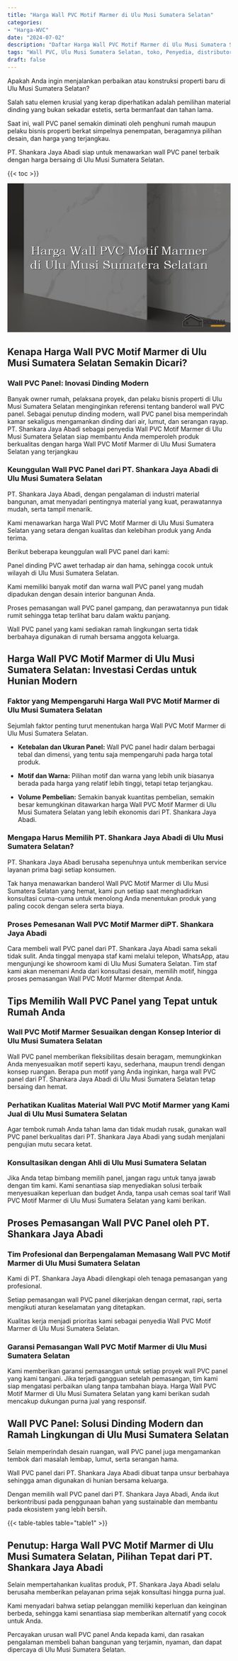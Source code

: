```yaml
---
title: "Harga Wall PVC Motif Marmer di Ulu Musi Sumatera Selatan"
categories: 
- "Harga-WVC"
date: "2024-07-02"
description: "Daftar Harga Wall PVC Motif Marmer di Ulu Musi Sumatera Selatan bagi hunian, office, serta toko. Material berkualitas, pilihan motif, variasi warna modern, beserta servis instalasi ditangani oleh teknisi berpengalaman dan kepastian resmi!|Jasa penyediaan Wall PVC Motif Marmer di Ulu Musi Sumatera Selatan untuk kebutuhan tempat tinggal, perkantoran, atau gerai, beserta material terbaik dan pemasangan oleh tenaga ahli berpengalaman serta garansi resmi.|Alternatif Wall PVC Motif Marmer di Ulu Musi Sumatera Selatan yang andal untuk hunian, kantor, dan toko, dengan produk terbaik dan pemasangan dikerjakan oleh tenaga ahli profesional serta kepastian resmi.|Distribusi Wall PVC Motif Marmer di Ulu Musi Sumatera Selatan untuk rumah, perkantoran, serta gerai, beserta material unggulan dan instalasi ditangani oleh teknisi ahli, lengkap dengan kepastian resmi.}"
tags: "Wall PVC, Ulu Musi Sumatera Selatan, toko, Penyedia, distributor"
draft: false
---
```


Apakah Anda ingin menjalankan perbaikan atau konstruksi properti baru di Ulu Musi Sumatera Selatan?

Salah satu elemen krusial yang kerap diperhatikan adalah pemilihan material dinding yang bukan sekadar estetis, serta bermanfaat dan tahan lama.

Saat ini, wall PVC panel semakin diminati oleh penghuni rumah maupun pelaku bisnis properti berkat simpelnya penempatan, beragamnya pilihan desain, dan harga yang terjangkau.

PT. Shankara Jaya Abadi siap untuk menawarkan wall PVC panel terbaik dengan harga bersaing di Ulu Musi Sumatera Selatan.

{{< toc >}}

![Harga Wall PVC Motif Marmer di Ulu Musi Sumatera Selatan](/images/Harga-WVC/Harga-Wall-PVC-Motif-Marmer-di-Ulu-Musi-Sumatera-Selatan.png)


## Kenapa Harga Wall PVC Motif Marmer di Ulu Musi Sumatera Selatan Semakin Dicari?

### Wall PVC Panel: Inovasi Dinding Modern

Banyak owner rumah, pelaksana proyek, dan pelaku bisnis properti di Ulu Musi Sumatera Selatan menginginkan referensi tentang banderol wall PVC panel. Sebagai penutup dinding modern, wall PVC panel bisa memperindah kamar sekaligus mengamankan dinding dari air, lumut, dan serangan rayap. PT. Shankara Jaya Abadi sebagai penyedia Wall PVC Motif Marmer di Ulu Musi Sumatera Selatan siap membantu Anda memperoleh produk berkualitas dengan harga Wall PVC Motif Marmer di Ulu Musi Sumatera Selatan yang terjangkau

### Keunggulan Wall PVC Panel dari PT. Shankara Jaya Abadi di Ulu Musi Sumatera Selatan

PT. Shankara Jaya Abadi, dengan pengalaman di industri material bangunan, amat menyadari pentingnya material yang kuat, perawatannya mudah, serta tampil menarik.

Kami menawarkan harga Wall PVC Motif Marmer di Ulu Musi Sumatera Selatan yang setara dengan kualitas dan kelebihan produk yang Anda terima.

Berikut beberapa keunggulan wall PVC panel dari kami:

Panel dinding PVC awet terhadap air dan hama, sehingga cocok untuk wilayah di Ulu Musi Sumatera Selatan.

Kami memiliki banyak motif dan warna wall PVC panel yang mudah dipadukan dengan desain interior bangunan Anda.

Proses pemasangan wall PVC panel gampang, dan perawatannya pun tidak rumit sehingga tetap terlihat baru dalam waktu panjang.

Wall PVC panel yang kami sediakan ramah lingkungan serta tidak berbahaya digunakan di rumah bersama anggota keluarga.

## Harga Wall PVC Motif Marmer di Ulu Musi Sumatera Selatan: Investasi Cerdas untuk Hunian Modern

### Faktor yang Mempengaruhi Harga Wall PVC Motif Marmer di Ulu Musi Sumatera Selatan

Sejumlah faktor penting turut menentukan harga Wall PVC Motif Marmer di Ulu Musi Sumatera Selatan.

- **Ketebalan dan Ukuran Panel:** Wall PVC panel hadir dalam berbagai tebal dan dimensi, yang tentu saja mempengaruhi pada harga total produk.

- **Motif dan Warna:** Pilihan motif dan warna yang lebih unik biasanya berada pada harga yang relatif lebih tinggi, tetapi tetap terjangkau.

- **Volume Pembelian:** Semakin banyak kuantitas pembelian, semakin besar kemungkinan ditawarkan harga Wall PVC Motif Marmer di Ulu Musi Sumatera Selatan yang lebih ekonomis dari PT. Shankara Jaya Abadi.

### Mengapa Harus Memilih PT. Shankara Jaya Abadi di Ulu Musi Sumatera Selatan?

PT. Shankara Jaya Abadi berusaha sepenuhnya untuk memberikan service layanan prima bagi setiap konsumen.

Tak hanya menawarkan banderol Wall PVC Motif Marmer di Ulu Musi Sumatera Selatan yang hemat, kami pun setiap saat menghadirkan konsultasi cuma-cuma untuk menolong Anda menentukan produk yang paling cocok dengan selera serta biaya.

### Proses Pemesanan Wall PVC Motif Marmer diPT. Shankara Jaya Abadi

Cara membeli wall PVC panel dari PT. Shankara Jaya Abadi sama sekali tidak sulit. Anda tinggal menyapa staf kami melalui telepon, WhatsApp, atau mengunjungi ke showroom kami di Ulu Musi Sumatera Selatan. Tim staf kami akan menemani Anda dari konsultasi desain, memilih motif, hingga proses pemasangan Wall PVC Motif Marmer ditempat Anda.

## Tips Memilih Wall PVC Panel yang Tepat untuk Rumah Anda

### Wall PVC Motif Marmer Sesuaikan dengan Konsep Interior di Ulu Musi Sumatera Selatan

Wall PVC panel memberikan fleksibilitas desain beragam, memungkinkan Anda menyesuaikan motif seperti kayu, sederhana, maupun trendi dengan konsep ruangan. Berapa pun motif yang Anda inginkan, harga wall PVC panel dari PT. Shankara Jaya Abadi di Ulu Musi Sumatera Selatan tetap bersaing dan hemat.

### Perhatikan Kualitas Material Wall PVC Motif Marmer yang Kami Jual di Ulu Musi Sumatera Selatan

Agar tembok rumah Anda tahan lama dan tidak mudah rusak, gunakan wall PVC panel berkualitas dari PT. Shankara Jaya Abadi yang sudah menjalani pengujian mutu secara ketat.

### Konsultasikan dengan Ahli di Ulu Musi Sumatera Selatan

Jika Anda tetap bimbang memilih panel, jangan ragu untuk tanya jawab dengan tim kami. Kami senantiasa siap menyediakan solusi terbaik menyesuaikan keperluan dan budget Anda, tanpa usah cemas soal tarif Wall PVC Motif Marmer di Ulu Musi Sumatera Selatan yang kami berikan.

## Proses Pemasangan Wall PVC Panel oleh PT. Shankara Jaya Abadi

### Tim Profesional dan Berpengalaman Memasang Wall PVC Motif Marmer di Ulu Musi Sumatera Selatan

Kami di PT. Shankara Jaya Abadi dilengkapi oleh tenaga pemasangan yang profesional.

Setiap pemasangan wall PVC panel dikerjakan dengan cermat, rapi, serta mengikuti aturan keselamatan yang ditetapkan.

Kualitas kerja menjadi prioritas kami sebagai penyedia Wall PVC Motif Marmer di Ulu Musi Sumatera Selatan.

### Garansi Pemasangan Wall PVC Motif Marmer di Ulu Musi Sumatera Selatan

Kami memberikan garansi pemasangan untuk setiap proyek wall PVC panel yang kami tangani. Jika terjadi gangguan setelah pemasangan, tim kami siap mengatasi perbaikan ulang tanpa tambahan biaya. Harga Wall PVC Motif Marmer di Ulu Musi Sumatera Selatan yang kami berikan sudah mencakup dukungan purna jual yang responsif.

## Wall PVC Panel: Solusi Dinding Modern dan Ramah Lingkungan di Ulu Musi Sumatera Selatan

Selain memperindah desain ruangan, wall PVC panel juga mengamankan tembok dari masalah lembap, lumut, serta serangan hama.

Wall PVC panel dari PT. Shankara Jaya Abadi dibuat tanpa unsur berbahaya sehingga aman digunakan di hunian bersama keluarga.

Dengan memilih wall PVC panel dari PT. Shankara Jaya Abadi, Anda ikut berkontribusi pada penggunaan bahan yang sustainable dan membantu pada ekosistem yang lebih bersih.

{{< table-tables table="table1" >}}

## Penutup: Harga Wall PVC Motif Marmer di Ulu Musi Sumatera Selatan, Pilihan Tepat dari PT. Shankara Jaya Abadi

Selain mempertahankan kualitas produk, PT. Shankara Jaya Abadi selalu berusaha memberikan pelayanan prima sejak konsultasi hingga purna jual.

Kami menyadari bahwa setiap pelanggan memiliki keperluan dan keinginan berbeda, sehingga kami senantiasa siap memberikan alternatif yang cocok untuk Anda.

Percayakan urusan wall PVC panel Anda kepada kami, dan rasakan pengalaman membeli bahan bangunan yang terjamin, nyaman, dan dapat dipercaya di Ulu Musi Sumatera Selatan.